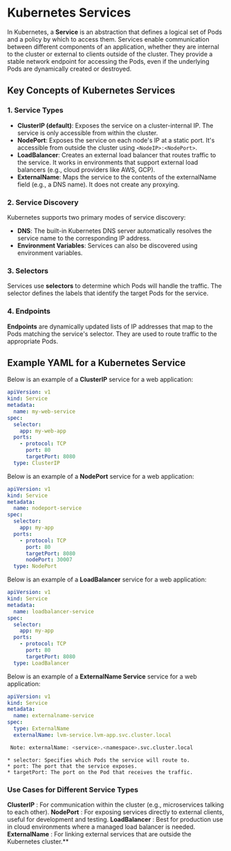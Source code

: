 # Kubernetes Services

In Kubernetes, a **Service** is an abstraction that defines a logical set of Pods and a policy by which to access them. Services enable communication between different components of an application, whether they are internal to the cluster or external to clients outside of the cluster. They provide a stable network endpoint for accessing the Pods, even if the underlying Pods are dynamically created or destroyed.

## Key Concepts of Kubernetes Services

### 1. Service Types
- **ClusterIP (default)**: Exposes the service on a cluster-internal IP. The service is only accessible from within the cluster.
- **NodePort**: Exposes the service on each node's IP at a static port. It's accessible from outside the cluster using `<NodeIP>:<NodePort>`.
- **LoadBalancer**: Creates an external load balancer that routes traffic to the service. It works in environments that support external load balancers (e.g., cloud providers like AWS, GCP).
- **ExternalName**: Maps the service to the contents of the externalName field (e.g., a DNS name). It does not create any proxying.

### 2. Service Discovery
Kubernetes supports two primary modes of service discovery:
- **DNS**: The built-in Kubernetes DNS server automatically resolves the service name to the corresponding IP address.
- **Environment Variables**: Services can also be discovered using environment variables.

### 3. Selectors
Services use **selectors** to determine which Pods will handle the traffic. The selector defines the labels that identify the target Pods for the service.

### 4. Endpoints
**Endpoints** are dynamically updated lists of IP addresses that map to the Pods matching the service's selector. They are used to route traffic to the appropriate Pods.

## Example YAML for a Kubernetes Service

Below is an example of a **ClusterIP** service for a web application:

```yaml
apiVersion: v1
kind: Service
metadata:
  name: my-web-service
spec:
  selector:
    app: my-web-app
  ports:
    - protocol: TCP
      port: 80
      targetPort: 8080
  type: ClusterIP
```

Below is an example of a **NodePort** service for a web application:

```yaml
apiVersion: v1
kind: Service
metadata:
  name: nodeport-service
spec:
  selector:
    app: my-app
  ports:
    - protocol: TCP
      port: 80
      targetPort: 8080
      nodePort: 30007
  type: NodePort
```
Below is an example of a **LoadBalancer** service for a web application:
```yaml
apiVersion: v1
kind: Service
metadata:
  name: loadbalancer-service
spec:
  selector:
    app: my-app
  ports:
    - protocol: TCP
      port: 80
      targetPort: 8080
  type: LoadBalancer
```
Below is an example of a **ExternalName Service** service for a web application:

```yaml
apiVersion: v1
kind: Service
metadata:
  name: externalname-service
spec:
  type: ExternalName
  externalName: lvm-service.lvm-app.svc.cluster.local
```
```bash
 Note: externalName: <service>.<namespace>.svc.cluster.local
```


    * selector: Specifies which Pods the service will route to.
    * port: The port that the service exposes.
    * targetPort: The port on the Pod that receives the traffic.

### Use Cases for Different Service Types

**ClusterIP** : For communication within the cluster (e.g., microservices talking to each other).
**NodePort** : For exposing services directly to external clients, useful for development and testing.
**LoadBalancer** : Best for production use in cloud environments where a managed load balancer is needed.
**ExternalName** : For linking external services that are outside the Kubernetes cluster.**